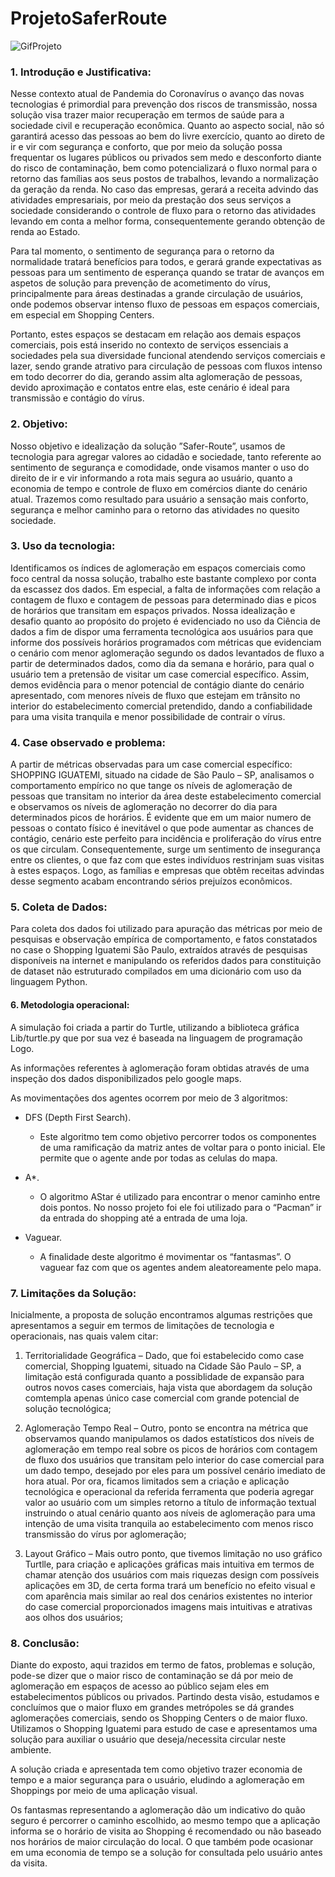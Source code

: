# ProjetoSaferRoute


![GifProjeto](https://github.com/DouglasDeAlmeida/ProjetoSafeRoute/blob/master/saferRoute.gif)

### 1.	Introdução e Justificativa:

 Nesse contexto atual de Pandemia do Coronavírus o avanço das novas tecnologias é primordial para prevenção dos riscos de transmissão, nossa solução visa trazer maior recuperação em termos de saúde para a sociedade civil e recuperação econômica. Quanto ao aspecto social, não só garantirá acesso das pessoas ao bem do livre exercício, quanto ao direto de ir e vir com segurança e conforto, que por meio da solução possa frequentar os lugares públicos ou privados sem medo e desconforto diante do risco de contaminação, bem como potencializará o fluxo normal para o retorno das famílias aos seus postos de trabalhos, levando a normalização da geração da renda. No caso das empresas, gerará a receita advindo das atividades empresariais, por meio da prestação dos seus serviços a sociedade considerando o controle de fluxo para o retorno das atividades levando em conta a melhor forma, consequentemente gerando obtenção de renda ao Estado. 
 
 Para tal momento, o sentimento de segurança para o retorno da normalidade tratará benefícios para todos, e gerará grande expectativas as pessoas para um sentimento de esperança quando se tratar de avanços em aspetos de solução para prevenção de acometimento do vírus, principalmente para áreas destinadas a grande circulação de usuários, onde podemos observar intenso fluxo de pessoas em espaços comerciais, em especial em Shopping Centers.
 
 Portanto, estes espaços se destacam em relação aos demais espaços comerciais, pois está inserido no contexto de serviços essenciais a sociedades pela sua diversidade funcional atendendo serviços comerciais e lazer, sendo grande atrativo para circulação de pessoas com fluxos intenso em todo decorrer do dia, gerando assim alta aglomeração de pessoas, devido aproximação e contatos entre elas, este cenário é ideal para transmissão e contágio do vírus.  

### 2.	Objetivo:

Nosso objetivo e idealização da solução ”Safer-Route”, usamos de tecnologia para agregar valores ao cidadão e sociedade, tanto referente ao sentimento de segurança e comodidade, onde visamos manter o uso do direito de ir e vir informando a rota mais segura ao usuário, quanto a economia de tempo e controle de fluxo em comércios diante do cenário atual. Trazemos como resultado para usuário a sensação mais conforto, segurança e melhor caminho para o retorno das atividades no quesito sociedade.

### 3.	Uso da tecnologia:

 Identificamos os índices de aglomeração em espaços comerciais como foco central da nossa solução, trabalho este bastante complexo por conta da escassez dos dados. Em especial, a falta de informações com relação a contagem de fluxo e contagem de pessoas para determinado dias e picos de horários que transitam em espaços privados.
 Nossa idealização e desafio quanto ao propósito do projeto é evidenciado no uso da Ciência de dados a fim de dispor uma ferramenta tecnológica aos usuários para que informe dos possíveis horários programados com métricas que evidenciam o cenário com menor aglomeração segundo os dados levantados de fluxo a partir de determinados dados, como dia da semana e horário, para qual o usuário tem a pretensão de visitar um case comercial específico.
 Assim, demos evidência para o menor potencial de contágio diante do cenário apresentado, com menores níveis de fluxo que estejam em trânsito no interior do estabelecimento comercial pretendido, dando a confiabilidade para uma visita tranquila e menor possibilidade de contrair o vírus.
 
 ### 4.	Case observado e problema:
 
 A partir de métricas observadas para um case comercial específico: SHOPPING IGUATEMI, situado na cidade de São Paulo – SP, analisamos o comportamento empírico no que tange os níveis de aglomeração de pessoas que transitam no interior da área deste estabelecimento comercial e observamos os níveis de aglomeração no decorrer do dia para determinados picos de horários.
É evidente que em um maior numero de pessoas o contato físico é inevitável o que pode aumentar as chances de contágio, cenário este perfeito para incidência e proliferação do vírus entre os que circulam. Consequentemente, surge um sentimento de insegurança entre os clientes, o que faz com que estes indivíduos restrinjam suas visitas à estes espaços. Logo, as famílias e empresas que obtêm receitas advindas desse segmento acabam encontrando sérios prejuízos econômicos.

### 5.	Coleta de Dados:

 Para coleta dos dados foi utilizado para apuração das métricas por meio de pesquisas e observação empírica de comportamento, e fatos constatados no case o Shopping Iguatemi São Paulo, extraídos  através de pesquisas disponíveis na internet e manipulando os referidos dados para constituição de dataset não estruturado compilados em uma dicionário com uso da linguagem Python.

#### 6.	Metodologia operacional:

A simulação foi criada a partir do Turtle, utilizando a biblioteca gráfica Lib/turtle.py que por sua vez é baseada na linguagem de programação Logo. 
 
As informações referentes à aglomeração foram obtidas através de uma inspeção 
dos dados disponibilizados pelo google maps. 
 
As movimentações dos agentes ocorrem por meio de 3 algoritmos:

- DFS (Depth First Search).
	
	- Este algoritmo tem como objetivo percorrer todos os componentes de uma ramificação da matriz antes de voltar para o ponto inicial. Ele permite que o agente ande por todas as celulas do mapa.
	
 
- A*.
	
	- O algoritmo AStar é utilizado para encontrar o menor caminho entre dois pontos. No nosso projeto foi ele foi utilizado para o “Pacman” ir da entrada do shopping até a entrada de uma loja. 
	  

- Vaguear.
	
	- A finalidade deste algoritmo é movimentar os “fantasmas”. O vaguear faz com que os agentes andem aleatoreamente pelo mapa.
    
### 7.	Limitações da Solução:

Inicialmente, a proposta de solução encontramos algumas restrições que apresentamos a seguir em termos de limitações de tecnologia e operacionais, nas quais valem citar: 

1.	Territorialidade Geográfica – Dado, que foi estabelecido como case comercial, Shopping Iguatemi, situado na Cidade São Paulo – SP, a limitação está configurada quanto a possiblidade de expansão para outros novos cases comerciais, haja vista que abordagem da solução comtempla apenas único case comercial com grande potencial de solução tecnológica; 

2.	Aglomeração Tempo Real – Outro, ponto se encontra na métrica que observamos quando manipulamos os dados estatísticos dos níveis de aglomeração em tempo real sobre os picos de horários com contagem de fluxo dos usuários que transitam pelo interior do case comercial para um dado tempo, desejado por eles para um possível cenário imediato de hora atual. Por ora, ficamos limitados sem a criação e aplicação tecnológica e operacional da referida ferramenta que poderia agregar valor ao usuário com um simples retorno a título de informação textual instruindo o atual cenário quanto aos níveis de aglomeração para uma intenção de uma visita tranquila ao estabelecimento com menos risco transmissão do vírus por aglomeração;

 
3.	Layout Gráfico – Mais outro ponto, que tivemos limitação no uso gráfico Turtlle, para criação e aplicações gráficas mais intuitiva em termos de chamar atenção dos usuários com mais riquezas design com possíveis aplicações em 3D, de certa forma trará um benefício no efeito visual e com aparência mais similar ao real dos cenários existentes no interior do case comercial proporcionados imagens mais intuitivas e atrativas aos olhos dos usuários;

### 8.	 Conclusão:

 Diante do exposto, aqui trazidos em termo de fatos, problemas e solução, pode-se dizer que o maior risco de contaminação se dá por meio de aglomeração em espaços de acesso ao público sejam eles em estabelecimentos públicos ou privados. Partindo desta visão, estudamos e concluímos que o maior fluxo em grandes metrópoles se dá grandes aglomerações comerciais, sendo os Shopping Centers o de maior fluxo. Utilizamos o Shopping Iguatemi para estudo de case e apresentamos uma solução para auxiliar o usuário que deseja/necessita circular neste ambiente.
 
 A solução criada e apresentada tem como objetivo trazer economia de tempo e a maior segurança para o usuário, eludindo a aglomeração em Shoppings por meio de uma aplicação visual. 
 
 Os fantasmas representando a aglomeração dão um indicativo do quão seguro é percorrer o caminho escolhido, ao mesmo tempo que a aplicação informa se o horário de visita ao Shopping é recomendado ou não baseado nos horários de maior circulação do local. O que também pode ocasionar em uma economia de tempo se a solução for consultada pelo usuário antes da visita.



